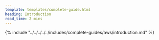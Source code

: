 ```yaml
---
template: templates/complete-guide.html
heading: Introduction
read_time: 2 mins
---
```


{% include "../../../../../includes/complete-guides/aws/introduction.md" %}